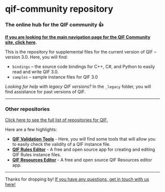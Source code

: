 # qif-community repository

### The online hub for the QIF community :+1:

**[If you are looking for the main navigation page for the QIF Community site, click here](https://qualityinformationframework.github.io/).**

This is the repository for supplemental files for the current version of QIF – version 3.0. Here, you will find: 
* `bindings` – the source code bindings for C++, C#, and Python to easily read and write QIF 3.0.
* `samples` – sample instance files for QIF 3.0

_Looking for help with legacy QIF versions?_
In the `_legacy` folder, you will find assistance for past versions of QIF. 

---

### Other repositories

[Click here to see the full list of repositories for QIF.](https://github.com/QualityInformationFramework)

Here are a few highlights: 

* [**QIF Validation Tools**](https://github.com/QualityInformationFramework/qif-validation-tools) - Here, you will find some tools that will allow you to easily check the validity of a QIF instance file.
* [**QIF Rules Editor**](https://github.com/QualityInformationFramework/QIFRulesEditor) - A free and open source app for creating and editing QIF Rules instance files.
* [**QIF Resources Editor**](https://github.com/QualityInformationFramework/QIFResourcesEditor) - A free and open source QIF Resources editor app.

---
  
Thanks for dropping by! [If you have any questions, get in touch with us here!](http://qifstandards.org/contact-us/)
